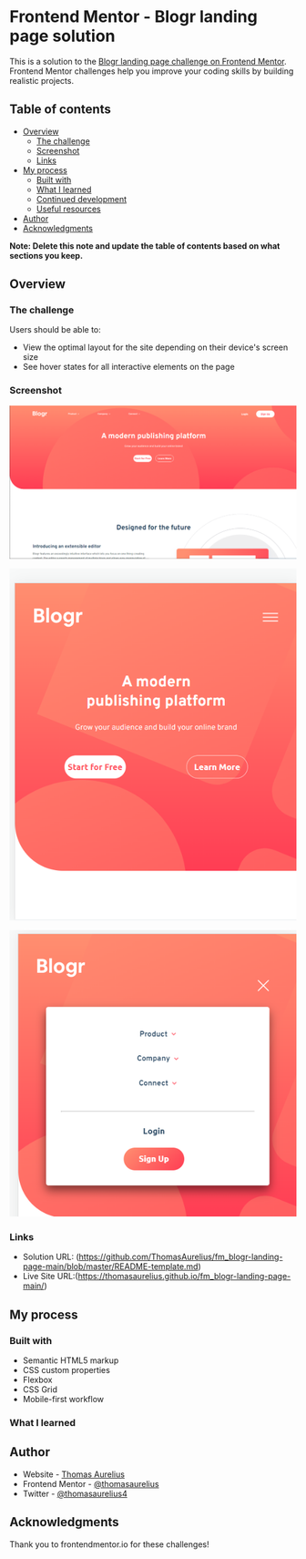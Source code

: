 # Frontend Mentor - Blogr landing page solution

This is a solution to the [Blogr landing page challenge on Frontend Mentor](https://www.frontendmentor.io/challenges/blogr-landing-page-EX2RLAApP). Frontend Mentor challenges help you improve your coding skills by building realistic projects.

## Table of contents

-  [Overview](#overview)
   -  [The challenge](#the-challenge)
   -  [Screenshot](#screenshot)
   -  [Links](#links)
-  [My process](#my-process)
   -  [Built with](#built-with)
   -  [What I learned](#what-i-learned)
   -  [Continued development](#continued-development)
   -  [Useful resources](#useful-resources)
-  [Author](#author)
-  [Acknowledgments](#acknowledgments)

**Note: Delete this note and update the table of contents based on what sections you keep.**

## Overview

### The challenge

Users should be able to:

-  View the optimal layout for the site depending on their device's screen size
-  See hover states for all interactive elements on the page

### Screenshot

![](./fm_blogr_landscape_thumbnail.png)

![](./fm_blogr_portrait_thumbnail.png)

![](./fm_blogr_portrait_thumbnail_menu.png)

### Links

-  Solution URL: (https://github.com/ThomasAurelius/fm_blogr-landing-page-main/blob/master/README-template.md)
-  Live Site URL:(https://thomasaurelius.github.io/fm_blogr-landing-page-main/)

## My process

### Built with

-  Semantic HTML5 markup
-  CSS custom properties
-  Flexbox
-  CSS Grid
-  Mobile-first workflow

### What I learned

## Author

-  Website - [Thomas Aurelius](https://www.thomasaurelius.com)
-  Frontend Mentor - [@thomasaurelius](https://www.frontendmentor.io/profile/thomasaurelius)
-  Twitter - [@thomasaurelius4](https://www.twitter.com/thomasaurelius4)

## Acknowledgments

Thank you to frontendmentor.io for these challenges!
